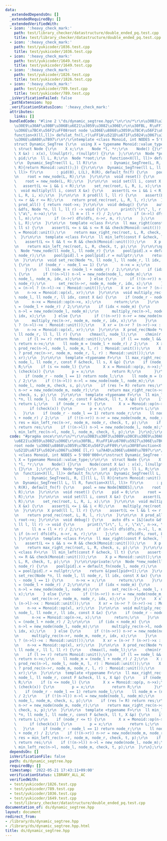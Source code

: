 ```yaml
---
data:
  _extendedDependsOn: []
  _extendedRequiredBy: []
  _extendedVerifiedWith:
  - icon: ':heavy_check_mark:'
    path: test/library_checker/datastructure/double_ended_pq.test.cpp
    title: test/library_checker/datastructure/double_ended_pq.test.cpp
  - icon: ':heavy_check_mark:'
    path: test/yukicoder/1036.test.cpp
    title: test/yukicoder/1036.test.cpp
  - icon: ':heavy_check_mark:'
    path: test/yukicoder/1649.test.cpp
    title: test/yukicoder/1649.test.cpp
  - icon: ':heavy_check_mark:'
    path: test/yukicoder/1826.test.cpp
    title: test/yukicoder/1826.test.cpp
  - icon: ':heavy_check_mark:'
    path: test/yukicoder/789.test.cpp
    title: test/yukicoder/789.test.cpp
  _isVerificationFailed: false
  _pathExtension: hpp
  _verificationStatusIcon: ':heavy_check_mark:'
  attributes:
    links: []
  bundledCode: "#line 2 \"ds/dynamic_segtree.hpp\"\n\r\n/*\r\n\u30B3\u30F3\u30B9\u30C8\
    \u30E9\u30AF\u30BF\u306B\u6E21\u3059\u3082\u306E\r\n\u30FBL, R\uFF1A\u6700\u5927\
    \u306E\u7BC4\u56F2\uFF08root node \u306E\u8868\u3059\u7BC4\u56F2\uFF09\r\n\u30FB\
    function<X(ll,ll)> defulat_fn(l,r)\uFF1A\u521D\u671F\u5024\u3067\u306E [l,r) \u7A4D\
    \u306E\u8A08\u7B97\r\n*/\r\ntemplate <class Monoid, int NODES = 5'000'000>\r\n\
    struct Dynamic_SegTree {\r\n  using X = typename Monoid::value_type;\r\n\r\n \
    \ struct Node {\r\n    X x;\r\n    Node *l, *r;\r\n    Node() {}\r\n    Node(const\
    \ X &x) : x(x), l(nullptr), r(nullptr) {}\r\n  };\r\n\r\n  Node *pool;\r\n  int\
    \ pid;\r\n  ll L, R;\r\n  Node *root;\r\n  function<X(ll, ll)> default_fn;\r\n\
    \r\n  Dynamic_SegTree(ll L, ll R)\r\n      : Dynamic_SegTree(L, R, [](ll L, ll\
    \ R){return Monoid::unit();}) {}\r\n\r\n  Dynamic_SegTree(ll L, ll R, function<X(ll,\
    \ ll)> f)\r\n      : pid(0), L(L), R(R), default_fn(f) {\r\n    pool = new Node[NODES];\r\
    \n    root = new_node(L, R);\r\n  }\r\n\r\n  void reset() {\r\n    pid = 0;\r\n\
    \    root = new_node(L, R);\r\n  }\r\n\r\n  void set(ll i, const X &x) {\r\n \
    \   assert(L <= i && i < R);\r\n    set_rec(root, L, R, i, x);\r\n  }\r\n\r\n\
    \  void multiply(ll i, const X &x) {\r\n    assert(L <= i && i < R);\r\n    multiply_rec(root,\
    \ L, R, i, x);\r\n  }\r\n\r\n  X prod(ll l, ll r) {\r\n    assert(L <= l && l\
    \ <= r && r <= R);\r\n    return prod_rec(root, L, R, l, r);\r\n  }\r\n\r\n  X\
    \ prod_all() { return root->x; }\r\n\r\n  void debug() {\r\n    auto dfs = [&](auto\
    \ &dfs, Node *n, ll l, ll r) -> void {\r\n      print(\"lr\", l, r, \"x\", n->x,\
    \ \"a\", n->a);\r\n      ll m = (l + r) / 2;\r\n      if (n->l) dfs(dfs, n->l,\
    \ l, m);\r\n      if (n->r) dfs(dfs, n->r, m, r);\r\n    };\r\n    dfs(dfs, root,\
    \ L, R);\r\n  }\r\n\r\n  template <class F>\r\n  ll max_right(const F &check,\
    \ ll s) {\r\n    assert(L <= s && s <= R && check(Monoid::unit()));\r\n    X p\
    \ = Monoid::unit();\r\n    return max_right_rec(root, L, R, check, s, p);\r\n\
    \  }\r\n\r\n  template <class F>\r\n  ll min_left(const F &check, ll t) {\r\n\
    \    assert(L <= t && t <= R && check(Monoid::unit()));\r\n    X p = Monoid::unit();\r\
    \n    return min_left_rec(root, L, R, check, t, p);\r\n  }\r\n\r\nprivate:\r\n\
    \  Node *new_node(ll node_l, ll node_r) {\r\n    pool[pid].x = default_fn(node_l,\
    \ node_r);\r\n    pool[pid].l = pool[pid].r = nullptr;\r\n    return &(pool[pid++]);\r\
    \n  }\r\n\r\n  void set_rec(Node *n, ll node_l, ll node_r, ll idx, const X &x)\
    \ {\r\n    if (node_r - node_l == 1) {\r\n      n->x = x;\r\n      return;\r\n\
    \    }\r\n    ll node_m = (node_l + node_r) / 2;\r\n\r\n    if (idx < node_m)\
    \ {\r\n      if (!(n->l)) n->l = new_node(node_l, node_m);\r\n      set_rec(n->l,\
    \ node_l, node_m, idx, x);\r\n    } else {\r\n      if (!(n->r)) n->r = new_node(node_m,\
    \ node_r);\r\n      set_rec(n->r, node_m, node_r, idx, x);\r\n    }\r\n    X xl\
    \ = (n->l ? (n->l)->x : Monoid::unit());\r\n    X xr = (n->r ? (n->r)->x : Monoid::unit());\r\
    \n    n->x = Monoid::op(xl, xr);\r\n  }\r\n\r\n  void multiply_rec(Node *n, ll\
    \ node_l, ll node_r, ll idx, const X &x) {\r\n    if (node_r - node_l == 1) {\r\
    \n      n->x = Monoid::op(n->x, x);\r\n      return;\r\n    }\r\n    ll node_m\
    \ = (node_l + node_r) / 2;\r\n\r\n    if (idx < node_m) {\r\n      if (!(n->l))\
    \ n->l = new_node(node_l, node_m);\r\n      multiply_rec(n->l, node_l, node_m,\
    \ idx, x);\r\n    } else {\r\n      if (!(n->r)) n->r = new_node(node_m, node_r);\r\
    \n      multiply_rec(n->r, node_m, node_r, idx, x);\r\n    }\r\n    X xl = (n->l\
    \ ? (n->l)->x : Monoid::unit());\r\n    X xr = (n->r ? (n->r)->x : Monoid::unit());\r\
    \n    n->x = Monoid::op(xl, xr);\r\n  }\r\n\r\n  X prod_rec(Node *n, ll node_l,\
    \ ll node_r, ll l, ll r) {\r\n    chmax(l, node_l);\r\n    chmin(r, node_r);\r\
    \n    if (l >= r) return Monoid::unit();\r\n    if (l == node_l && r == node_r)\
    \ return n->x;\r\n    ll node_m = (node_l + node_r) / 2;\r\n    X xl = (n->l ?\
    \ prod_rec(n->l, node_l, node_m, l, r) : Monoid::unit());\r\n    X xr = (n->r\
    \ ? prod_rec(n->r, node_m, node_r, l, r) : Monoid::unit());\r\n    return Monoid::op(xl,\
    \ xr);\r\n  }\r\n\r\n  template <typename F>\r\n  ll max_right_rec(Node *n, ll\
    \ node_l, ll node_r, const F &check, ll s, X &p) {\r\n    if (node_r <= s) return\
    \ R;\r\n    if (s <= node_l) {\r\n      X x = Monoid::op(p, n->x);\r\n      if\
    \ (check(x)) {\r\n        p = x;\r\n        return R;\r\n      }\r\n    }\r\n\
    \    if (node_r - node_l == 1) return node_l;\r\n    ll node_m = (node_l + node_r)\
    \ / 2;\r\n    if (!(n->l)) n->l = new_node(node_l, node_m);\r\n    ll res = max_right_rec(n->l,\
    \ node_l, node_m, check, s, p);\r\n    if (res != R) return res;\r\n    if (!(n->r))\
    \ n->r = new_node(node_m, node_r);\r\n    return max_right_rec(n->r, node_m, node_r,\
    \ check, s, p);\r\n  }\r\n\r\n  template <typename F>\r\n  ll min_left_rec(Node\
    \ *n, ll node_l, ll node_r, const F &check, ll t, X &p) {\r\n    if (t <= node_l)\
    \ return L;\r\n    if (node_r <= t) {\r\n      X x = Monoid::op(n->x, p);\r\n\
    \      if (check(x)) {\r\n        p = x;\r\n        return L;\r\n      }\r\n \
    \   }\r\n    if (node_r - node_l == 1) return node_r;\r\n    ll node_m = (node_l\
    \ + node_r) / 2;\r\n    if (!(n->r)) n->r = new_node(node_m, node_r);\r\n    ll\
    \ res = min_left_rec(n->r, node_m, node_r, check, t, p);\r\n    if (res != L)\
    \ return res;\r\n    if (!(n->l)) n->l = new_node(node_l, node_m);\r\n    return\
    \ min_left_rec(n->l, node_l, node_m, check, t, p);\r\n  }\r\n};\r\n"
  code: "#pragma once\r\n\r\n/*\r\n\u30B3\u30F3\u30B9\u30C8\u30E9\u30AF\u30BF\u306B\
    \u6E21\u3059\u3082\u306E\r\n\u30FBL, R\uFF1A\u6700\u5927\u306E\u7BC4\u56F2\uFF08\
    root node \u306E\u8868\u3059\u7BC4\u56F2\uFF09\r\n\u30FBfunction<X(ll,ll)> defulat_fn(l,r)\uFF1A\
    \u521D\u671F\u5024\u3067\u306E [l,r) \u7A4D\u306E\u8A08\u7B97\r\n*/\r\ntemplate\
    \ <class Monoid, int NODES = 5'000'000>\r\nstruct Dynamic_SegTree {\r\n  using\
    \ X = typename Monoid::value_type;\r\n\r\n  struct Node {\r\n    X x;\r\n    Node\
    \ *l, *r;\r\n    Node() {}\r\n    Node(const X &x) : x(x), l(nullptr), r(nullptr)\
    \ {}\r\n  };\r\n\r\n  Node *pool;\r\n  int pid;\r\n  ll L, R;\r\n  Node *root;\r\
    \n  function<X(ll, ll)> default_fn;\r\n\r\n  Dynamic_SegTree(ll L, ll R)\r\n \
    \     : Dynamic_SegTree(L, R, [](ll L, ll R){return Monoid::unit();}) {}\r\n\r\
    \n  Dynamic_SegTree(ll L, ll R, function<X(ll, ll)> f)\r\n      : pid(0), L(L),\
    \ R(R), default_fn(f) {\r\n    pool = new Node[NODES];\r\n    root = new_node(L,\
    \ R);\r\n  }\r\n\r\n  void reset() {\r\n    pid = 0;\r\n    root = new_node(L,\
    \ R);\r\n  }\r\n\r\n  void set(ll i, const X &x) {\r\n    assert(L <= i && i <\
    \ R);\r\n    set_rec(root, L, R, i, x);\r\n  }\r\n\r\n  void multiply(ll i, const\
    \ X &x) {\r\n    assert(L <= i && i < R);\r\n    multiply_rec(root, L, R, i, x);\r\
    \n  }\r\n\r\n  X prod(ll l, ll r) {\r\n    assert(L <= l && l <= r && r <= R);\r\
    \n    return prod_rec(root, L, R, l, r);\r\n  }\r\n\r\n  X prod_all() { return\
    \ root->x; }\r\n\r\n  void debug() {\r\n    auto dfs = [&](auto &dfs, Node *n,\
    \ ll l, ll r) -> void {\r\n      print(\"lr\", l, r, \"x\", n->x, \"a\", n->a);\r\
    \n      ll m = (l + r) / 2;\r\n      if (n->l) dfs(dfs, n->l, l, m);\r\n     \
    \ if (n->r) dfs(dfs, n->r, m, r);\r\n    };\r\n    dfs(dfs, root, L, R);\r\n \
    \ }\r\n\r\n  template <class F>\r\n  ll max_right(const F &check, ll s) {\r\n\
    \    assert(L <= s && s <= R && check(Monoid::unit()));\r\n    X p = Monoid::unit();\r\
    \n    return max_right_rec(root, L, R, check, s, p);\r\n  }\r\n\r\n  template\
    \ <class F>\r\n  ll min_left(const F &check, ll t) {\r\n    assert(L <= t && t\
    \ <= R && check(Monoid::unit()));\r\n    X p = Monoid::unit();\r\n    return min_left_rec(root,\
    \ L, R, check, t, p);\r\n  }\r\n\r\nprivate:\r\n  Node *new_node(ll node_l, ll\
    \ node_r) {\r\n    pool[pid].x = default_fn(node_l, node_r);\r\n    pool[pid].l\
    \ = pool[pid].r = nullptr;\r\n    return &(pool[pid++]);\r\n  }\r\n\r\n  void\
    \ set_rec(Node *n, ll node_l, ll node_r, ll idx, const X &x) {\r\n    if (node_r\
    \ - node_l == 1) {\r\n      n->x = x;\r\n      return;\r\n    }\r\n    ll node_m\
    \ = (node_l + node_r) / 2;\r\n\r\n    if (idx < node_m) {\r\n      if (!(n->l))\
    \ n->l = new_node(node_l, node_m);\r\n      set_rec(n->l, node_l, node_m, idx,\
    \ x);\r\n    } else {\r\n      if (!(n->r)) n->r = new_node(node_m, node_r);\r\
    \n      set_rec(n->r, node_m, node_r, idx, x);\r\n    }\r\n    X xl = (n->l ?\
    \ (n->l)->x : Monoid::unit());\r\n    X xr = (n->r ? (n->r)->x : Monoid::unit());\r\
    \n    n->x = Monoid::op(xl, xr);\r\n  }\r\n\r\n  void multiply_rec(Node *n, ll\
    \ node_l, ll node_r, ll idx, const X &x) {\r\n    if (node_r - node_l == 1) {\r\
    \n      n->x = Monoid::op(n->x, x);\r\n      return;\r\n    }\r\n    ll node_m\
    \ = (node_l + node_r) / 2;\r\n\r\n    if (idx < node_m) {\r\n      if (!(n->l))\
    \ n->l = new_node(node_l, node_m);\r\n      multiply_rec(n->l, node_l, node_m,\
    \ idx, x);\r\n    } else {\r\n      if (!(n->r)) n->r = new_node(node_m, node_r);\r\
    \n      multiply_rec(n->r, node_m, node_r, idx, x);\r\n    }\r\n    X xl = (n->l\
    \ ? (n->l)->x : Monoid::unit());\r\n    X xr = (n->r ? (n->r)->x : Monoid::unit());\r\
    \n    n->x = Monoid::op(xl, xr);\r\n  }\r\n\r\n  X prod_rec(Node *n, ll node_l,\
    \ ll node_r, ll l, ll r) {\r\n    chmax(l, node_l);\r\n    chmin(r, node_r);\r\
    \n    if (l >= r) return Monoid::unit();\r\n    if (l == node_l && r == node_r)\
    \ return n->x;\r\n    ll node_m = (node_l + node_r) / 2;\r\n    X xl = (n->l ?\
    \ prod_rec(n->l, node_l, node_m, l, r) : Monoid::unit());\r\n    X xr = (n->r\
    \ ? prod_rec(n->r, node_m, node_r, l, r) : Monoid::unit());\r\n    return Monoid::op(xl,\
    \ xr);\r\n  }\r\n\r\n  template <typename F>\r\n  ll max_right_rec(Node *n, ll\
    \ node_l, ll node_r, const F &check, ll s, X &p) {\r\n    if (node_r <= s) return\
    \ R;\r\n    if (s <= node_l) {\r\n      X x = Monoid::op(p, n->x);\r\n      if\
    \ (check(x)) {\r\n        p = x;\r\n        return R;\r\n      }\r\n    }\r\n\
    \    if (node_r - node_l == 1) return node_l;\r\n    ll node_m = (node_l + node_r)\
    \ / 2;\r\n    if (!(n->l)) n->l = new_node(node_l, node_m);\r\n    ll res = max_right_rec(n->l,\
    \ node_l, node_m, check, s, p);\r\n    if (res != R) return res;\r\n    if (!(n->r))\
    \ n->r = new_node(node_m, node_r);\r\n    return max_right_rec(n->r, node_m, node_r,\
    \ check, s, p);\r\n  }\r\n\r\n  template <typename F>\r\n  ll min_left_rec(Node\
    \ *n, ll node_l, ll node_r, const F &check, ll t, X &p) {\r\n    if (t <= node_l)\
    \ return L;\r\n    if (node_r <= t) {\r\n      X x = Monoid::op(n->x, p);\r\n\
    \      if (check(x)) {\r\n        p = x;\r\n        return L;\r\n      }\r\n \
    \   }\r\n    if (node_r - node_l == 1) return node_r;\r\n    ll node_m = (node_l\
    \ + node_r) / 2;\r\n    if (!(n->r)) n->r = new_node(node_m, node_r);\r\n    ll\
    \ res = min_left_rec(n->r, node_m, node_r, check, t, p);\r\n    if (res != L)\
    \ return res;\r\n    if (!(n->l)) n->l = new_node(node_l, node_m);\r\n    return\
    \ min_left_rec(n->l, node_l, node_m, check, t, p);\r\n  }\r\n};\r\n"
  dependsOn: []
  isVerificationFile: false
  path: ds/dynamic_segtree.hpp
  requiredBy: []
  timestamp: '2022-05-21 17:43:11+09:00'
  verificationStatus: LIBRARY_ALL_AC
  verifiedWith:
  - test/yukicoder/1826.test.cpp
  - test/yukicoder/789.test.cpp
  - test/yukicoder/1036.test.cpp
  - test/yukicoder/1649.test.cpp
  - test/library_checker/datastructure/double_ended_pq.test.cpp
documentation_of: ds/dynamic_segtree.hpp
layout: document
redirect_from:
- /library/ds/dynamic_segtree.hpp
- /library/ds/dynamic_segtree.hpp.html
title: ds/dynamic_segtree.hpp
---
```

